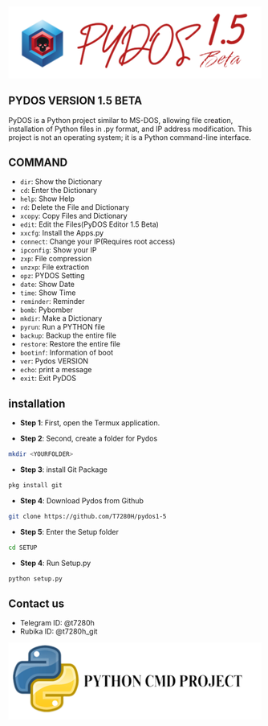![PyDOS logo](./IMG/Logo.png)
## PYDOS VERSION 1.5 BETA
PyDOS is a Python project similar to MS-DOS, allowing file creation, installation of Python files in .py format, and IP address modification. This project is not an operating system; it is a Python command-line interface.

## COMMAND
- `dir`: Show the Dictionary
- `cd`: Enter the Dictionary
- `help`: Show Help
- `rd`: Delete the File and Dictionary
- `xcopy`: Copy Files and Dictionary
- `edit`: Edit the Files(PyDOS Editor 1.5 Beta)
- `xxcfg`: Install the Apps.py
- `connect`: Change your IP(Requires root access)
- `ipconfig`: Show your IP
- `zxp`: File compression
- `unzxp`: File extraction
- `opz`: PYDOS Setting
- `date`: Show Date
- `time`: Show Time
- `reminder`: Reminder
- `bomb`: Pybomber
- `mkdir`: Make a Dictionary
- `pyrun`: Run a PYTHON file
- `backup`: Backup the entire file
- `restore`: Restore the entire file
- `bootinf`: Information of boot
- `ver`: Pydos VERSION
- `echo`: print a message
- `exit`: Exit PyDOS
## installation
- **Step 1**: First, open the Termux application.

- **Step 2**: Second, create a folder for Pydos
```bash
mkdir <YOURFOLDER>
```
- **Step 3**: install Git Package
```bash
pkg install git
```
- **Step 4**: Download Pydos from Github
```bash
git clone https://github.com/T7280H/pydos1-5
```
- **Step 5**: Enter the Setup folder
```bash
cd SETUP
```
- **Step 4**: Run Setup.py
```bash
python setup.py
```
## Contact us
- Telegram ID: @t7280h
- Rubika ID: @t7280h_git

![Python Logo](./IMG/py.png)
